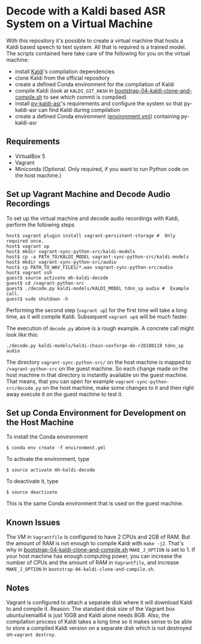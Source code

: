 # Decode with a Kaldi based ASR System on a Virtual Machine

With this repository it's possible to create a virtual machine that
hosts a Kaldi based speech to text system. All that is required is a
trained model. The scripts contained here take care of the following
for you on the virtual machine:

- install [Kaldi](https://github.com/kaldi-asr/kaldi)'s compilation
  dependencies
- clone Kaldi from the official repository
- create a defined Conda environment for the compilation of Kaldi
- compile Kaldi (look at `KALDI_GIT_HASH` in
  [bootstrap-04-kaldi-clone-and-compile.sh](vagrant-sync-folder/bootstrap-04-kaldi-clone-and-compile.sh)
  to see which commit is compiled)
- install [py-kaldi-asr](https://github.com/gooofy/py-kaldi-asr)'s
  requirements and configure the system so that py-kaldi-asr can find
  Kaldi during compilation
- create a defined Conda environment
  ([environment.yml](environment.yml)) containing py-kaldi-asr


## Requirements

- VirtualBox 5
- Vagrant
- Miniconda (Optional. Only required, if you want to run Python code
  on the host machine.)


## Set up Vagrant Machine and Decode Audio Recordings

To set up the virtual machine and decode audio recordings with Kaldi,
perform the following steps

    host$ vagrant plugin install vagrant-persistent-storage #  Only required once.
    host$ vagrant up
    host$ mkdir vagrant-sync-python-src/kaldi-models
    host$ cp -a PATH_TO/KALDI_MODEL vagrant-sync-python-src/kaldi-models
    host$ mkdir vagrant-sync-python-src/audio
    host$ cp PATH_TO_WAV_FILES/*.wav vagrant-sync-python-src/audio
    host$ vagrant ssh
    guest$ source activate mh-kaldi-decode
    guest$ cd /vagrant-python-src
    guest$ ./decode.py kaldi-models/KALDI_MODEL tdnn_sp audio #  Example call.
    guest$ sudo shutdown -h

Performing the second step (`vagrant up`) for the first time will take
a long time, as it will compile Kaldi. Subsequent `vagrant up`s will
be much faster.

The execution of `decode.py` above is a rough example. A concrete call
might look like this:

    ./decode.py kaldi-models/kaldi-chain-voxforge-de-r20180119 tdnn_sp audio

The directory `vagrant-sync-python-src/` on the host machine is mapped
to `/vagrant-python-src` on the guest machine. So each change made on
the host machine in that directory is instantly available on the guest
machine. That means, that you can open for example
`vagrant-sync-python-src/decode.py` on the host machine, make some
changes to it and then right away execute it on the guest machine to
test it.


## Set up Conda Environment for Development on the Host Machine

To install the Conda environment

    $ conda env create -f environment.yml

To activate the environment, type

    $ source activate mh-kaldi-decode

To deactivate it, type

    $ source deactivate

This is the same Conda environment that is used on the guest machine.


## Known Issues

The VM in `Vagrantfile` is configured to have 2 CPUs and 2GB of
RAM. But the amount of RAM is not enough to compile Kaldi with `make -j2`.
That's why in
[bootstrap-04-kaldi-clone-and-compile.sh](https://github.com/mpuels/mh-kaldi-decode/blob/master/vagrant-sync-folder/bootstrap-04-kaldi-clone-and-compile.sh)
`MAKE_J_OPTION` is set to 1. If your host machine has enough computing
power, you can increase the number of CPUs and the amount of RAM in
`Vagrantfile`, and increase `MAKE_J_OPTION` in
`bootstrap-04-kaldi-clone-and-compile.sh`.


## Notes

Vagrant is configured to attach a separate disk where it will download
Kaldi to and compile it. Reason: The standard disk size of the Vagrant
box ubuntu/xenial64 is just 10GB and Kaldi alone needs 8GB. Also, the
compilation process of Kaldi takes a long time so it makes sense to be
able to store a compiled Kaldi version on a separate disk which is not
destroyed on `vagrant destroy`.
